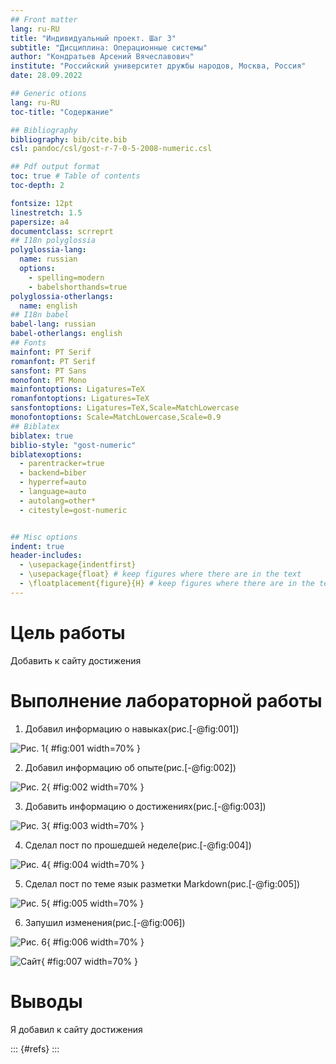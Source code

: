 ```yaml
---
## Front matter
lang: ru-RU
title: "Индивидуальный проект. Шаг 3"
subtitle: "Дисциплина: Операционные системы"
author: "Кондратьев Арсений Вячеславович"
institute: "Российский университет дружбы народов, Москва, Россия"
date: 28.09.2022

## Generic otions
lang: ru-RU
toc-title: "Содержание"

## Bibliography
bibliography: bib/cite.bib
csl: pandoc/csl/gost-r-7-0-5-2008-numeric.csl

## Pdf output format
toc: true # Table of contents
toc-depth: 2

fontsize: 12pt
linestretch: 1.5
papersize: a4
documentclass: scrreprt
## I18n polyglossia
polyglossia-lang:
  name: russian
  options:
	- spelling=modern
	- babelshorthands=true
polyglossia-otherlangs:
  name: english
## I18n babel
babel-lang: russian
babel-otherlangs: english
## Fonts
mainfont: PT Serif
romanfont: PT Serif
sansfont: PT Sans
monofont: PT Mono
mainfontoptions: Ligatures=TeX
romanfontoptions: Ligatures=TeX
sansfontoptions: Ligatures=TeX,Scale=MatchLowercase
monofontoptions: Scale=MatchLowercase,Scale=0.9
## Biblatex
biblatex: true
biblio-style: "gost-numeric"
biblatexoptions:
  - parentracker=true
  - backend=biber
  - hyperref=auto
  - language=auto
  - autolang=other*
  - citestyle=gost-numeric


## Misc options
indent: true
header-includes:
  - \usepackage{indentfirst}
  - \usepackage{float} # keep figures where there are in the text
  - \floatplacement{figure}{H} # keep figures where there are in the text
---
```


# Цель работы

Добавить к сайту достижения

# Выполнение лабораторной работы

1.	Добавил информацию о навыках(рис.[-@fig:001])

![Рис. 1](image/4.png){ #fig:001 width=70% }
 
2. Добавил информацию об опыте(рис.[-@fig:002])

 ![Рис. 2](image/3.png){ #fig:002 width=70% }
 
3. Добавить информацию о достижениях(рис.[-@fig:003])  

![Рис. 3](image/2.png){ #fig:003 width=70% }

4. Сделал пост по прошедшей неделе(рис.[-@fig:004])  

![Рис. 4](image/1.png){ #fig:004 width=70% }

5. Сделал пост по теме язык разметки Markdown(рис.[-@fig:005])  

![Рис. 5](image/5.png){ #fig:005 width=70% }

6. Запушил изменения(рис.[-@fig:006])  

![Рис. 6](image/6.png){ #fig:006 width=70% }

![Сайт](image/7.png){ #fig:007 width=70% }

# Выводы

Я добавил к сайту достижения

::: {#refs}
:::
